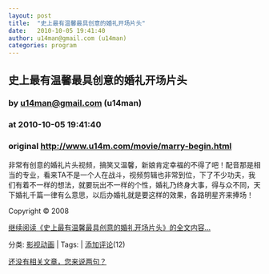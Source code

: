```yaml
---
layout: post
title:  "史上最有温馨最具创意的婚礼开场片头"
date:   2010-10-05 19:41:40
author: u14man@gmail.com (u14man)
categories: program
---
```


## 史上最有温馨最具创意的婚礼开场片头
### by u14man@gmail.com (u14man)
### at 2010-10-05 19:41:40
### original <http://www.u14m.com/movie/marry-begin.html>

<p>非常有创意的婚礼片头视频，搞笑又温馨，新娘肯定幸福的不得了吧！配音那是相当的专业，看来TA不是一个人在战斗，视频剪辑也非常到位，下了不少功夫，我们有着不一样的想法，就要玩出不一样的个性，婚礼乃终身大事，得与众不同，天下婚礼千篇一律有么意思，以后办婚礼就是要这样的效果，各路明星齐来捧场！</p><p>Copyright © 2008</p><p><a href="http://www.u14m.com/movie/marry-begin.html">继续阅读《史上最有温馨最具创意的婚礼开场片头》的全文内容...</a></p><p>分类: <a href="http://www.u14m.com/movie/">影视动画</a> | Tags:  | <a href="http://www.u14m.com/movie/marry-begin.html#comment">添加评论</a>(12)</p><p><a href="http://www.u14m.com/movie/marry-begin.html#comment">还没有相关文章，您来说两句？</a></p>
